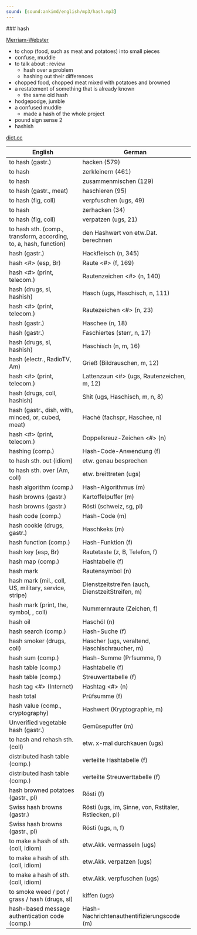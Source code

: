 ```yaml
---
sound: [sound:ankimd/english/mp3/hash.mp3]
---
```


\### hash

[Merriam-Webster](https://www.merriam-webster.com/dictionary/hash)

- to chop (food, such as meat and potatoes) into small pieces
- confuse, muddle
- to talk about : review
    - hash over a problem
    - hashing out their differences
- chopped food, chopped meat mixed with potatoes and browned
- a restatement of something that is already known
    - the same old hash
- hodgepodge, jumble
- a confused muddle
    - made a hash of the whole project
- pound sign sense 2
- hashish

[dict.cc](https://www.dict.cc/hash)

| English        | German       |
| -------------- | ------------ |
| to hash (gastr.) | hacken (579) |
| to hash | zerkleinern (461) |
| to hash | zusammenmischen (129) |
| to hash (gastr., meat) | haschieren (95) |
| to hash (fig, coll) | verpfuschen (ugs, 49) |
| to hash | zerhacken (34) |
| to hash (fig, coll) | verpatzen (ugs, 21) |
| to hash sth. (comp., transform, according, to, a, hash, function) | den Hashwert von etw.Dat. berechnen |
| hash (gastr.) | Hackfleisch (n, 345) |
| hash <#> (esp, Br) | Raute <#> (f, 169) |
| hash <#> (print, telecom.) | Rautenzeichen <#> (n, 140) |
| hash (drugs, sl, hashish) | Hasch (ugs, Haschisch, n, 111) |
| hash <#> (print, telecom.) | Rautezeichen <#> (n, 23) |
| hash (gastr.) | Haschee (n, 18) |
| hash (gastr.) | Faschiertes (sterr, n, 17) |
| hash (drugs, sl, hashish) | Haschisch (n, m, 16) |
| hash (electr., RadioTV, Am) | Grieß (Bildrauschen, m, 12) |
| hash <#> (print, telecom.) | Lattenzaun <#> (ugs, Rautenzeichen, m, 12) |
| hash (drugs, coll, hashish) | Shit (ugs, Haschisch, m, n, 8) |
| hash (gastr., dish, with, minced, or, cubed, meat) | Haché (fachspr, Haschee, n) |
| hash <#> (print, telecom.) | Doppelkreuz-Zeichen <#> (n) |
| hashing (comp.) | Hash-Code-Anwendung (f) |
| to hash sth. out (idiom) | etw. genau besprechen |
| to hash sth. over (Am, coll) | etw. breittreten (ugs) |
| hash algorithm (comp.) | Hash-Algorithmus (m) |
| hash browns (gastr.) | Kartoffelpuffer (m) |
| hash browns (gastr.) | Rösti (schweiz, sg, pl) |
| hash code (comp.) | Hash-Code (m) |
| hash cookie (drugs, gastr.) | Haschkeks (m) |
| hash function (comp.) | Hash-Funktion (f) |
| hash key (esp, Br) | Rautetaste (z, B, Telefon, f) |
| hash map <HM> (comp.) | Hashtabelle <HT> (f) |
| hash mark | Rautensymbol (n) |
| hash mark (mil., coll, US, military, service, stripe) | Dienstzeitstreifen (auch, DienstzeitStreifen, m) |
| hash mark (print, the, symbol, , coll) | Nummernraute (Zeichen, f) |
| hash oil | Haschöl (n) |
| hash search (comp.) | Hash-Suche (f) |
| hash smoker (drugs, coll) | Hascher (ugs, veraltend, Haschischraucher, m) |
| hash sum (comp.) | Hash-Summe (Prfsumme, f) |
| hash table <HT> (comp.) | Hashtabelle <HT> (f) |
| hash table <HT> (comp.) | Streuwerttabelle (f) |
| hash tag <#> (Internet) | Hashtag <#> (n) |
| hash total | Prüfsumme (f) |
| hash value (comp., cryptography) | Hashwert (Kryptographie, m) |
| Unverified vegetable hash (gastr.) | Gemüsepuffer (m) |
| to hash and rehash sth. (coll) | etw. x-mal durchkauen (ugs) |
| distributed hash table <DHT> (comp.) | verteilte Hashtabelle <VHT> (f) |
| distributed hash table <DHT> (comp.) | verteilte Streuwerttabelle (f) |
| hash browned potatoes (gastr., pl) | Rösti (f) |
| Swiss hash browns (gastr.) | Rösti (ugs, im, Sinne, von, Rstitaler, Rstiecken, pl) |
| Swiss hash browns (gastr., pl) | Rösti (ugs, n, f) |
| to make a hash of sth. (coll, idiom) | etw.Akk. vermasseln (ugs) |
| to make a hash of sth. (coll, idiom) | etw.Akk. verpatzen (ugs) |
| to make a hash of sth. (coll, idiom) | etw.Akk. verpfuschen (ugs) |
| to smoke weed / pot / grass / hash (drugs, sl) | kiffen (ugs) |
| hash-based message authentication code <HMAC> (comp.) | Hash-Nachrichtenauthentifizierungscode (m) |
